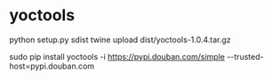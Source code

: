 # yoctools


python setup.py sdist
twine upload dist/yoctools-1.0.4.tar.gz

sudo pip install yoctools -i https://pypi.douban.com/simple --trusted-host=pypi.douban.com